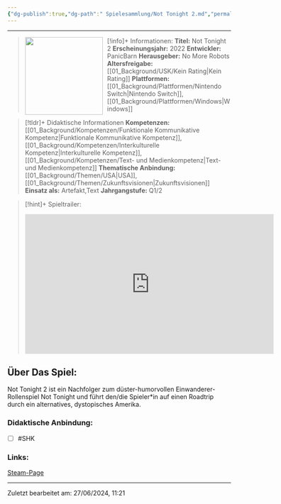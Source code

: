 ```yaml
---
{"dg-publish":true,"dg-path":" Spielesammlung/Not Tonight 2.md","permalink":"/spielesammlung/not-tonight-2/","noteIcon":"1"}
---
```


---
>[!info]+ Informationen:
><img src="https://images.igdb.com/igdb/image/upload/t_cover_big/co3t2f.webp" style="float:left;height:175px;padding-right:10px">**Titel:** Not Tonight 2
>**Erscheinungsjahr:** 2022
>**Entwickler:** PanicBarn
>**Herausgeber:** No More Robots
>**Altersfreigabe:** [[01_Background/USK/Kein Rating\|Kein Rating]]
>**Plattformen:** [[01_Background/Plattformen/Nintendo Switch\|Nintendo Switch]],[[01_Background/Plattformen/Windows\|Windows]]

>[!tldr]+ Didaktische Informationen
>**Kompetenzen:** [[01_Background/Kompetenzen/Funktionale Kommunikative Kompetenz\|Funktionale Kommunikative Kompetenz]],[[01_Background/Kompetenzen/Interkulturelle Kompetenz\|Interkulturelle Kompetenz]],[[01_Background/Kompetenzen/Text- und Medienkompetenz\|Text- und Medienkompetenz]]
>**Thematische Anbindung:** [[01_Background/Themen/USA\|USA]],[[01_Background/Themen/Zukunftsvisionen\|Zukunftsvisionen]]
>**Einsatz als:** Artefakt,Text
>**Jahrgangstufe:** Q1/2

>[!hint]+ Spieltrailer:
><iframe width="560" height="315" src="https://www.youtube.com/embed/Fa7CFy5pO7M?si=WVghe-04Zscqkx1-" title="YouTube video player" frameborder="0" allow="accelerometer; autoplay; clipboard-write; encrypted-media; gyroscope; picture-in-picture; web-share" referrerpolicy="strict-origin-when-cross-origin" allowfullscreen></iframe>


## Über Das Spiel:
Not Tonight 2 ist ein Nachfolger zum düster-humorvollen Einwanderer-Rollenspiel Not Tonight und führt den/die Spieler\*in auf einen Roadtrip durch ein alternatives, dystopisches Amerika.
### Didaktische Anbindung:
- [ ] #SHK 
### Links:
[Steam-Page](https://store.steampowered.com/app/1600370/Not_Tonight_2/)

---
Zuletzt bearbeitet am: 27/06/2024, 11:21